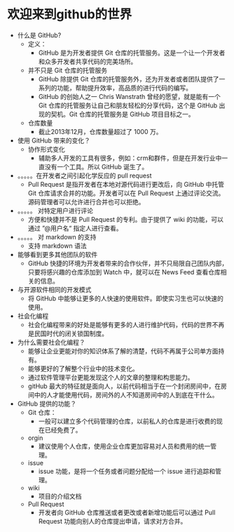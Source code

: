 # 欢迎来到github的世界

* 什么是 GitHub?
  * 定义：
    * GitHub 是为开发者提供 Git 仓库的托管服务。这是一个让一个开发者和众多开发者共享代码的完美场所。
  * 并不只是 Git 仓库的托管服务
    * GitHub 除提供 Git 仓库的托管服务外，还为开发者或者团队提供了一系列的功能，帮助提升效率，高品质的进行代码的编写。
    * GitHub 的创始人之一 Chris Wanstrath 曾经的愿望，就是能有一个 Git 仓库的托管服务让自己和朋友轻松的分享代码，这个是 GitHub 出现的契机。Git 仓库的托管服务是 GitHub 项目目标之一。
  * 仓库数量
    * 截止2013年12月，仓库数量超过了 1000 万。
* 使用 GitHub 带来的变化？
  * 协作形式变化
    * 辅助多人开发的工具有很多，例如：crm和群件，但是在开发行业中一直没有一个工具。所以 GitHub 诞生了。
* 。。。。。在开发者之间引起化学反应的 pull request
  * Pull Request 是指开发者在本地对源代码进行更改后，向 GitHub 中托管 Git 仓库请求合并的功能。开发者可以在 Pull Request 上通过评论交流。源码管理者可以允许进行合并也可以拒绝。
* 。。。。。 对特定用户进行评论
  * 方便和快捷并不是 Pull Request 的专利。由于提供了 wiki 的功能，可以通过 ”@用户名“ 指定人进行查看。
* 。。。。。 对 markdown 的支持
  * 支持 markdown 语法
* 能够看到更多其他团队的软件
  * GitHub 快捷的环境为开发者带来的合作伙伴，并不只局限自己团队内部，只要将感兴趣的仓库添加到 Watch 中，就可以在 News Feed 查看仓库相关的信息。
* 与开源软件相同的开发模式
  * 将 GitHub 中能够让更多的人快速的使用软件。即使实习生也可以快速的使用。
* 社会化编程
  * 社会化编程带来的好处是能够有更多的人进行维护代码，代码的世界不再是民国时代的闭关锁国制度。
* 为什么需要社会化编程？
  * 能够让企业更能对你的知识体系了解的清楚，代码不再属于公司单方面持有。
  * 能够更好的了解整个行业中的技术变化。
  * 通过软件管理平台更能发现这个人的文章的整理和构思能力。
  * gitHub 最大的特征就是面向人，以前代码相当于在一个封闭房间中，在房间中的人才能使用代码，房间外的人不知道房间中的人到底在干什么。
* GitHub 提供的功能？
  * Git 仓库：
    * 一般可以建立多个代码管理的仓库，以前私人的仓库是进行收费的现在已经免费了。
  * orgin
    * 建议使用个人仓库，使用企业仓库更加容易对人员和费用的统一管理。
  * issue
    * issue 功能，是将一个任务或者问题分配给一个 issue 进行追踪和管理。
  * wiki
    * 项目的介绍文档
  * Pull Request
    * 开发者向 GitHub 仓库推送或者更改或者新增功能后可以通过 Pull Request 功能向别人的仓库提出申请，请求对方合并。


